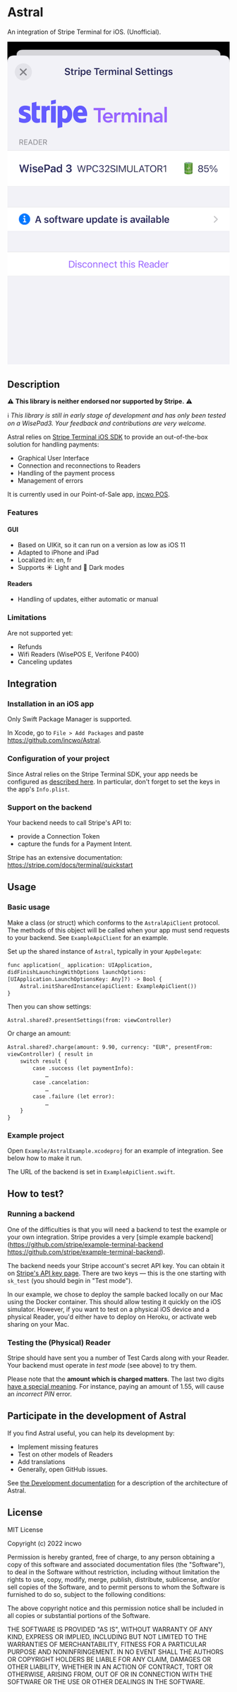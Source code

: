 # Astral

An integration of Stripe Terminal for iOS. (Unofficial).

![AstralSettings](./docs/AstralSettings.png)


## Description

⚠️ **This library is neither endorsed nor supported by Stripe.** ⚠️

ℹ️ *This library is still in early stage of development and has only been tested on a WisePad3. Your feedback and contributions are very welcome.*

Astral relies on [Stripe Terminal iOS SDK](https://github.com/stripe/stripe-terminal-ios) to provide an out-of-the-box solution for handling payments:

- Graphical User Interface
- Connection and reconnections to Readers
- Handling of the payment process 
- Management of errors

It is currently used in our Point-of-Sale app, [incwo POS](https://go.incwo.com/fonctionnalite-caisse-connectee/).

### Features

#### GUI

- Based on UIKit, so it can run on a version as low as iOS 11
- Adapted to iPhone and iPad
- Localized in: en, fr
- Supports ☀️ Light and 🌙 Dark modes

#### Readers

- Handling of updates, either automatic or manual

### Limitations

Are not supported yet:

- Refunds
- Wifi Readers (WisePOS E, Verifone P400)
- Canceling updates

## Integration

### Installation in an iOS app

Only Swift Package Manager is supported. 

In Xcode, go to `File > Add Packages` and paste https://github.com/incwo/Astral.

### Configuration of your project

Since Astral relies on the Stripe Terminal SDK, your app needs be configured as [described here](https://stripe.com/docs/terminal/payments/setup-sdk?terminal-sdk-platform=ios#configure). In particular, don't forget to set the keys in the app's `Info.plist`.


### Support on the backend

Your backend needs to call Stripe's API to:

- provide a Connection Token
- capture the funds for a Payment Intent.

Stripe has an extensive documentation:
https://stripe.com/docs/terminal/quickstart

## Usage

### Basic usage

Make a class (or struct) which conforms to the `AstralApiClient` protocol. The methods of this object will be called when your app must send requests to your backend. See `ExampleApiClient` for an example.

Set up the shared instance of `Astral`, typically in your `AppDelegate`:

    func application(_ application: UIApplication, didFinishLaunchingWithOptions launchOptions: [UIApplication.LaunchOptionsKey: Any]?) -> Bool {
        Astral.initSharedInstance(apiClient: ExampleApiClient())
    }

Then you can show settings:

    Astral.shared?.presentSettings(from: viewController)

Or charge an amount:

    Astral.shared?.charge(amount: 9.90, currency: "EUR", presentFrom: viewController) { result in
        switch result {
            case .success (let paymentInfo):
                …
            case .cancelation:
                …
            case .failure (let error):
                …
        }
    }

### Example project

Open `Example/AstralExample.xcodeproj` for an example of integration. See below how to make it run.

The URL of the backend is set in `ExampleApiClient.swift`.

## How to test?

### Running a backend

One of the difficulties is that you will need a backend to test the example or your own integration. Stripe provides a very [simple example backend](https://github.com/stripe/example-terminal-backend https://github.com/stripe/example-terminal-backend). 

The backend needs your Stripe account's secret API key. You can obtain it on [Stripe's API key page](https://dashboard.stripe.com/test/apikeys). There are two keys — this is the one starting with `sk_test` (you should begin in "Test mode").

In our example, we chose to deploy the sample backed locally on our Mac using the Docker container. This should allow testing it quickly on the iOS simulator. However, if you want to test on a physical iOS device and a physical Reader, you'd either have to deploy on Heroku, or activate web sharing on your Mac.

### Testing the (Physical) Reader

Stripe should have sent you a number of Test Cards along with your Reader. Your backend must operate in *test mode* (see above) to try them.

Please note that the **amount which is charged matters**. The last two digits [have a special meaning](https://stripe.com/docs/terminal/references/testing). For instance, paying an amount of 1.55, will cause an *incorrect PIN* error.

## Participate in the development of Astral

If you find Astral useful, you can help its development by:

- Implement missing features
- Test on other models of Readers
- Add translations
- Generally, open GitHub issues.

See [the Development documentation](/docs/Development.md) for a description of the architecture of Astral.

## License

MIT License

Copyright (c) 2022 incwo

Permission is hereby granted, free of charge, to any person obtaining a copy
of this software and associated documentation files (the "Software"), to deal
in the Software without restriction, including without limitation the rights
to use, copy, modify, merge, publish, distribute, sublicense, and/or sell
copies of the Software, and to permit persons to whom the Software is
furnished to do so, subject to the following conditions:

The above copyright notice and this permission notice shall be included in all
copies or substantial portions of the Software.

THE SOFTWARE IS PROVIDED "AS IS", WITHOUT WARRANTY OF ANY KIND, EXPRESS OR
IMPLIED, INCLUDING BUT NOT LIMITED TO THE WARRANTIES OF MERCHANTABILITY,
FITNESS FOR A PARTICULAR PURPOSE AND NONINFRINGEMENT. IN NO EVENT SHALL THE
AUTHORS OR COPYRIGHT HOLDERS BE LIABLE FOR ANY CLAIM, DAMAGES OR OTHER
LIABILITY, WHETHER IN AN ACTION OF CONTRACT, TORT OR OTHERWISE, ARISING FROM,
OUT OF OR IN CONNECTION WITH THE SOFTWARE OR THE USE OR OTHER DEALINGS IN THE
SOFTWARE.
